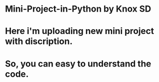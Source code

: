 # Mini-Project-in-Python by Knox SD
# Here i'm uploading new mini project with discription.
# So, you can easy to understand the code.
